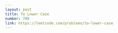 ```yaml
---
layout: post
title: To Lower Case
number: 709
link: https://leetcode.com/problems/to-lower-case
---
```

